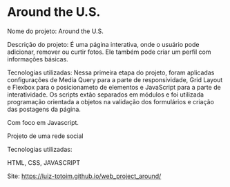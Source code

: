 # Around the U.S.

Nome do projeto: Around the U.S.

Descrição do projeto: É uma página interativa, onde o usuário pode adicionar, remover ou curtir fotos. Ele também pode criar um perfil com informações básicas.

Tecnologias utilizadas: Nessa primeira etapa do projeto, foram aplicadas configurações de Media Query para a parte de responsividade, Grid Layout e Flexbox para o posicionameto de elementos e JavaScript para a parte de interatividade. Os scripts extão separados em módulos e foi utilizada programação orientada a objetos na validação dos formulários e criação das postagens da página.

Com foco em Javascript.

Projeto de uma rede social

Tecnologias utilizadas:

HTML, CSS, JAVASCRIPT

Site: https://luiz-totoim.github.io/web_project_around/

